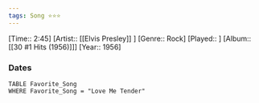 ```yaml
---
tags: Song ⭐⭐⭐ 
---
```

[Time:: 2:45]
[Artist:: [[Elvis Presley]] ]
[Genre:: Rock]
[Played:: ]
[Album:: [[30 #1 Hits (1956)]]]
[Year:: 1956]
### Dates
````dataview
TABLE Favorite_Song
WHERE Favorite_Song = "Love Me Tender"
````